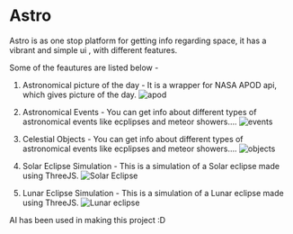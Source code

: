 # Astro
Astro is as one stop platform for getting info regarding space, it has a vibrant and simple ui , with different features.

Some of the feautures are listed below - 

1) Astronomical picture of the day - It is a wrapper for NASA APOD api, which gives picture of the day.
![apod](https://cloud-2z4nj9a62-hack-club-bot.vercel.app/0apod.png)

2) Astronomical Events - You can get info about different types of astronomical events like ecplipses and meteor showers....
![events](https://cloud-2z4nj9a62-hack-club-bot.vercel.app/1ast-events.png)

3) Celestial Objects - You can get info about different types of astronomical events like ecplipses and meteor showers....
![objects](https://cloud-2z4nj9a62-hack-club-bot.vercel.app/2cel-objects.png)

4) Solar Eclipse Simulation - This is a simulation of a Solar eclipse made using ThreeJS.
![Solar Eclipse](https://cloud-86q1us1pe-hack-club-bot.vercel.app/1solar-eclipse-viewer-01-30-2025_05_46_pm.png)

5) Lunar Eclipse Simulation - This is a simulation of a Lunar eclipse made using ThreeJS.
![Lunar eclipse](https://cloud-86q1us1pe-hack-club-bot.vercel.app/0static-lunar-eclipse-01-30-2025_05_46_pm.png)

AI has been used in making this project :D